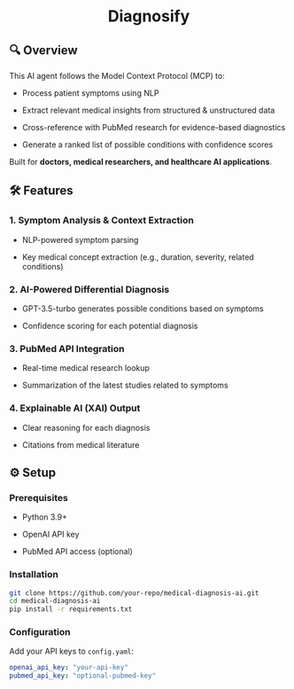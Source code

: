 <h1 align="center">Diagnosify</h1>

## 🔍 Overview
This AI agent follows the Model Context Protocol (MCP) to:

 - Process patient symptoms using NLP

 - Extract relevant medical insights from structured & unstructured data

 - Cross-reference with PubMed research for evidence-based diagnostics

 - Generate a ranked list of possible conditions with confidence scores

Built for **doctors, medical researchers, and healthcare AI applications**.


## 🛠️ Features

### 1. Symptom Analysis & Context Extraction
 - NLP-powered symptom parsing

 - Key medical concept extraction (e.g., duration, severity, related conditions)

### 2. AI-Powered Differential Diagnosis
 - GPT-3.5-turbo generates possible conditions based on symptoms

 - Confidence scoring for each potential diagnosis

### 3. PubMed API Integration
 - Real-time medical research lookup

 - Summarization of the latest studies related to symptoms

### 4. Explainable AI (XAI) Output
 - Clear reasoning for each diagnosis

 - Citations from medical literature


## ⚙️ Setup
### Prerequisites
 - Python 3.9+

 - OpenAI API key

 - PubMed API access (optional)

### Installation
```bash
git clone https://github.com/your-repo/medical-diagnosis-ai.git  
cd medical-diagnosis-ai  
pip install -r requirements.txt
```
### Configuration
Add your API keys to `config.yaml`:

```yaml
openai_api_key: "your-api-key"  
pubmed_api_key: "optional-pubmed-key"  
```


